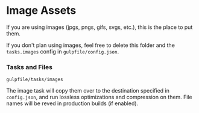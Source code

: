 # Image Assets

If you are using images (jpgs, pngs, gifs, svgs, etc.), this is the place to put them.

If you don't plan using images, feel free to delete this folder and the `tasks.images` config in `gulpfile/config.json`.

### Tasks and Files
```
gulpfile/tasks/images
```
The image task will copy them over to the destination specified in `config.json`, and run lossless optimizations and compression on them. File names will be reved in production builds (if enabled).
